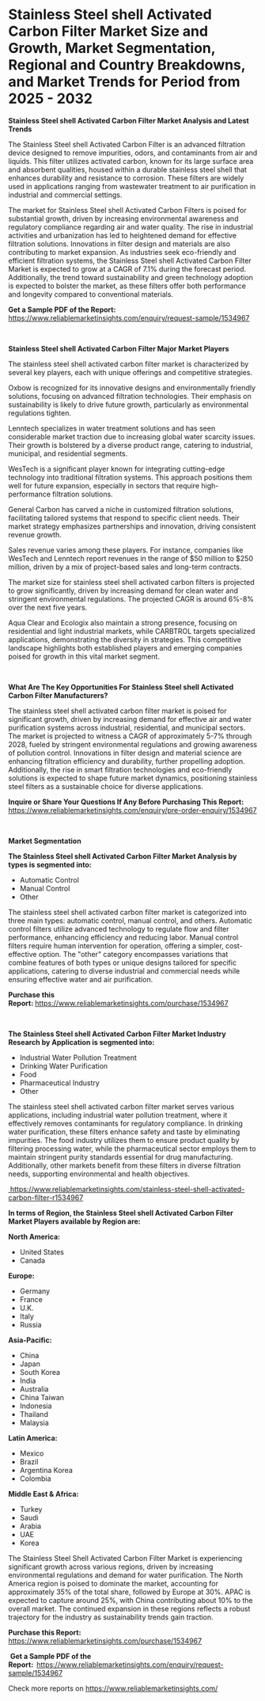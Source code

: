 <p><h1>Stainless Steel shell Activated Carbon Filter Market Size and Growth, Market Segmentation, Regional and Country Breakdowns, and Market Trends for Period from 2025 -  2032</h1></p><p><strong>Stainless Steel shell Activated Carbon Filter Market Analysis and Latest Trends</strong></p>
<p><p>The Stainless Steel shell Activated Carbon Filter is an advanced filtration device designed to remove impurities, odors, and contaminants from air and liquids. This filter utilizes activated carbon, known for its large surface area and absorbent qualities, housed within a durable stainless steel shell that enhances durability and resistance to corrosion. These filters are widely used in applications ranging from wastewater treatment to air purification in industrial and commercial settings.</p><p>The market for Stainless Steel shell Activated Carbon Filters is poised for substantial growth, driven by increasing environmental awareness and regulatory compliance regarding air and water quality. The rise in industrial activities and urbanization has led to heightened demand for effective filtration solutions. Innovations in filter design and materials are also contributing to market expansion. As industries seek eco-friendly and efficient filtration systems, the Stainless Steel shell Activated Carbon Filter Market is expected to grow at a CAGR of 7.1% during the forecast period. Additionally, the trend toward sustainability and green technology adoption is expected to bolster the market, as these filters offer both performance and longevity compared to conventional materials.</p></p>
<p><strong>Get a Sample PDF of the Report:&nbsp;</strong> <a href="https://www.reliablemarketinsights.com/enquiry/request-sample/1534967?utm_campaign=3261&utm_medium=2&utm_source=Github&utm_content=ia&utm_term=11042025&utm_id=stainless-steel-shell-activated-carbon-filter">https://www.reliablemarketinsights.com/enquiry/request-sample/1534967</a></p>
<p>&nbsp;</p>
<p><strong>Stainless Steel shell Activated Carbon Filter Major Market Players</strong></p>
<p><p>The stainless steel shell activated carbon filter market is characterized by several key players, each with unique offerings and competitive strategies.</p><p>Oxbow is recognized for its innovative designs and environmentally friendly solutions, focusing on advanced filtration technologies. Their emphasis on sustainability is likely to drive future growth, particularly as environmental regulations tighten. </p><p>Lenntech specializes in water treatment solutions and has seen considerable market traction due to increasing global water scarcity issues. Their growth is bolstered by a diverse product range, catering to industrial, municipal, and residential segments.</p><p>WesTech is a significant player known for integrating cutting-edge technology into traditional filtration systems. This approach positions them well for future expansion, especially in sectors that require high-performance filtration solutions.</p><p>General Carbon has carved a niche in customized filtration solutions, facilitating tailored systems that respond to specific client needs. Their market strategy emphasizes partnerships and innovation, driving consistent revenue growth.</p><p>Sales revenue varies among these players. For instance, companies like WesTech and Lenntech report revenues in the range of $50 million to $250 million, driven by a mix of project-based sales and long-term contracts. </p><p>The market size for stainless steel shell activated carbon filters is projected to grow significantly, driven by increasing demand for clean water and stringent environmental regulations. The projected CAGR is around 6%-8% over the next five years.</p><p>Aqua Clear and Ecologix also maintain a strong presence, focusing on residential and light industrial markets, while CARBTROL targets specialized applications, demonstrating the diversity in strategies. This competitive landscape highlights both established players and emerging companies poised for growth in this vital market segment.</p></p>
<p>&nbsp;</p>
<p><strong>What Are The Key Opportunities For Stainless Steel shell Activated Carbon Filter Manufacturers?</strong></p>
<p><p>The stainless steel shell activated carbon filter market is poised for significant growth, driven by increasing demand for effective air and water purification systems across industrial, residential, and municipal sectors. The market is projected to witness a CAGR of approximately 5-7% through 2028, fueled by stringent environmental regulations and growing awareness of pollution control. Innovations in filter design and material science are enhancing filtration efficiency and durability, further propelling adoption. Additionally, the rise in smart filtration technologies and eco-friendly solutions is expected to shape future market dynamics, positioning stainless steel filters as a sustainable choice for diverse applications.</p></p>
<p><strong>Inquire or Share Your Questions If Any Before Purchasing This Report:</strong> <a href="https://www.reliablemarketinsights.com/enquiry/pre-order-enquiry/1534967?utm_campaign=3261&utm_medium=2&utm_source=Github&utm_content=ia&utm_term=11042025&utm_id=stainless-steel-shell-activated-carbon-filter">https://www.reliablemarketinsights.com/enquiry/pre-order-enquiry/1534967</a></p>
<p>&nbsp;</p>
<p><strong>Market Segmentation</strong></p>
<p><strong>The Stainless Steel shell Activated Carbon Filter Market Analysis by types is segmented into:</strong></p>
<p><ul><li>Automatic Control</li><li>Manual Control</li><li>Other</li></ul></p>
<p><p>The stainless steel shell activated carbon filter market is categorized into three main types: automatic control, manual control, and others. Automatic control filters utilize advanced technology to regulate flow and filter performance, enhancing efficiency and reducing labor. Manual control filters require human intervention for operation, offering a simpler, cost-effective option. The "other" category encompasses variations that combine features of both types or unique designs tailored for specific applications, catering to diverse industrial and commercial needs while ensuring effective water and air purification.</p></p>
<p><strong>Purchase this Report:&nbsp;</strong><a href="https://www.reliablemarketinsights.com/purchase/1534967?utm_campaign=3261&utm_medium=2&utm_source=Github&utm_content=ia&utm_term=11042025&utm_id=stainless-steel-shell-activated-carbon-filter">https://www.reliablemarketinsights.com/purchase/1534967</a></p>
<p>&nbsp;</p>
<p><strong>The Stainless Steel shell Activated Carbon Filter Market Industry Research by Application is segmented into:</strong></p>
<p><ul><li>Industrial Water Pollution Treatment</li><li>Drinking Water Purification</li><li>Food</li><li>Pharmaceutical Industry</li><li>Other</li></ul></p>
<p><p>The stainless steel shell activated carbon filter market serves various applications, including industrial water pollution treatment, where it effectively removes contaminants for regulatory compliance. In drinking water purification, these filters enhance safety and taste by eliminating impurities. The food industry utilizes them to ensure product quality by filtering processing water, while the pharmaceutical sector employs them to maintain stringent purity standards essential for drug manufacturing. Additionally, other markets benefit from these filters in diverse filtration needs, supporting environmental and health objectives.</p></p>
<p><a href="https://www.reliablemarketinsights.com/stainless-steel-shell-activated-carbon-filter-r1534967?utm_campaign=3261&utm_medium=2&utm_source=Github&utm_content=ia&utm_term=11042025&utm_id=stainless-steel-shell-activated-carbon-filter">&nbsp;https://www.reliablemarketinsights.com/stainless-steel-shell-activated-carbon-filter-r1534967</a></p>
<p><strong>In terms of Region, the Stainless Steel shell Activated Carbon Filter Market Players available by Region are:</strong></p>
<p>
    <p> <strong> North America: </strong>
        <ul>
            <li>United States</li>
            <li>Canada</li>
        </ul>
        </p> 
    <p> <strong> Europe: </strong>
        <ul>
            <li>Germany</li>
            <li>France</li>
            <li>U.K.</li>
            <li>Italy</li>
            <li>Russia</li>
        </ul>
        </p> 
    <p> <strong> Asia-Pacific: </strong>
        <ul>
            <li>China</li>
            <li>Japan</li>
            <li>South Korea</li>
            <li>India</li>
            <li>Australia</li>
            <li>China Taiwan</li>
            <li>Indonesia</li>
            <li>Thailand</li>
            <li>Malaysia</li>
        </ul>
        </p> 
    <p> <strong> Latin America: </strong>
        <ul>
            <li>Mexico</li>
            <li>Brazil</li>
            <li>Argentina Korea</li>
            <li>Colombia</li>
        </ul>
        </p> 
    <p> <strong> Middle East & Africa: </strong>
        <ul>
            <li>Turkey</li>
            <li>Saudi</li>
            <li>Arabia</li>
            <li>UAE</li>
            <li>Korea</li>
        </ul>
    </p>
    </p>
<p><p>The Stainless Steel Shell Activated Carbon Filter Market is experiencing significant growth across various regions, driven by increasing environmental regulations and demand for water purification. The North America region is poised to dominate the market, accounting for approximately 35% of the total share, followed by Europe at 30%. APAC is expected to capture around 25%, with China contributing about 10% to the overall market. The continued expansion in these regions reflects a robust trajectory for the industry as sustainability trends gain traction.</p></p>
<p><strong>Purchase this Report: </strong><a href="https://www.reliablemarketinsights.com/purchase/1534967?utm_campaign=3261&utm_medium=2&utm_source=Github&utm_content=ia&utm_term=11042025&utm_id=stainless-steel-shell-activated-carbon-filter">https://www.reliablemarketinsights.com/purchase/1534967</a></p>
<p>&nbsp;<strong>Get a Sample PDF of the Report:&nbsp;&nbsp;</strong><a href="https://www.reliablemarketinsights.com/enquiry/request-sample/1534967?utm_campaign=3261&utm_medium=2&utm_source=Github&utm_content=ia&utm_term=11042025&utm_id=stainless-steel-shell-activated-carbon-filter">https://www.reliablemarketinsights.com/enquiry/request-sample/1534967</a></p>
<p><strong></strong></p>
<p>Check more reports on <a href="https://www.reliablemarketinsights.com/?utm_campaign=3261&utm_medium=2&utm_source=Github&utm_content=ia&utm_term=11042025&utm_id=stainless-steel-shell-activated-carbon-filter">https://www.reliablemarketinsights.com/</a></p>